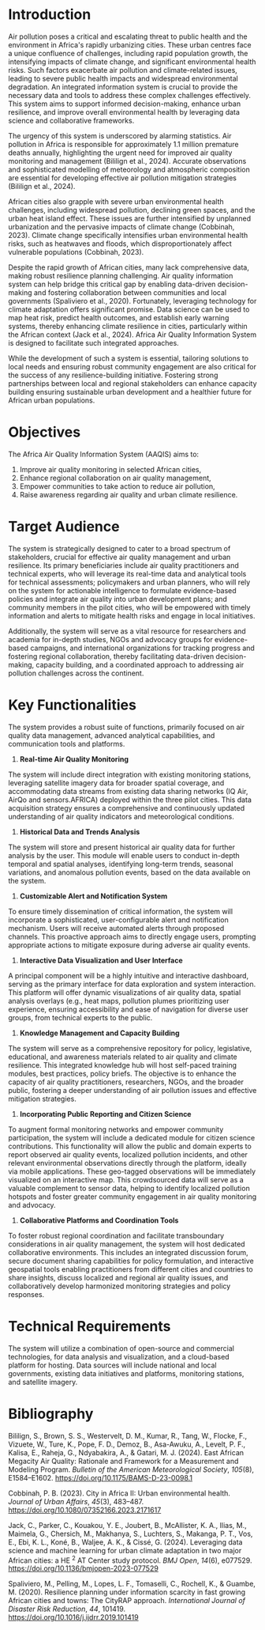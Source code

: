 ﻿# Introduction
Air pollution poses a critical and escalating threat to public health and the environment in Africa's rapidly urbanizing cities. These urban centres face a unique confluence of challenges, including rapid population growth, the intensifying impacts of climate change, and significant environmental health risks. Such factors exacerbate air pollution and climate-related issues, leading to severe public health impacts and widespread environmental degradation. An integrated information system is crucial to provide the necessary data and tools to address these complex challenges effectively. This system aims to support informed decision-making, enhance urban resilience, and improve overall environmental health by leveraging data science and collaborative frameworks.

The urgency of this system is underscored by alarming statistics. Air pollution in Africa is responsible for approximately 1.1 million premature deaths annually, highlighting the urgent need for improved air quality monitoring and management (Bililign et al., 2024). Accurate observations and sophisticated modelling of meteorology and atmospheric composition are essential for developing effective air pollution mitigation strategies (Bililign et al., 2024).

African cities also grapple with severe urban environmental health challenges, including widespread pollution, declining green spaces, and the urban heat island effect. These issues are further intensified by unplanned urbanization and the pervasive impacts of climate change (Cobbinah, 2023). Climate change specifically intensifies urban environmental health risks, such as heatwaves and floods, which disproportionately affect vulnerable populations (Cobbinah, 2023).

Despite the rapid growth of African cities, many lack comprehensive data, making robust resilience planning challenging. Air quality information system can help bridge this critical gap by enabling data-driven decision-making and fostering collaboration between communities and local governments (Spaliviero et al., 2020). Fortunately, leveraging technology for climate adaptation offers significant promise. Data science can be used to map heat risk, predict health outcomes, and establish early warning systems, thereby enhancing climate resilience in cities, particularly within the African context (Jack et al., 2024). Africa Air Quality Information System is designed to facilitate such integrated approaches.

While the development of such a system is essential, tailoring solutions to local needs and ensuring robust community engagement are also critical for the success of any resilience-building initiative. Fostering strong partnerships between local and regional stakeholders can enhance capacity building ensuring sustainable urban development and a healthier future for African urban populations.
# Objectives
The Africa Air Quality Information System (AAQIS) aims to:

1. Improve air quality monitoring in selected African cities,
1. Enhance regional collaboration on air quality management,
1. Empower communities to take action to reduce air pollution,
1. Raise awareness regarding air quality and urban climate resilience. 
# Target Audience
The system is strategically designed to cater to a broad spectrum of stakeholders, crucial for effective air quality management and urban resilience. Its primary beneficiaries include air quality practitioners and technical experts, who will leverage its real-time data and analytical tools for technical assessments; policymakers and urban planners, who will rely on the system for actionable intelligence to formulate evidence-based policies and integrate air quality into urban development plans; and community members in the pilot cities, who will be empowered with timely information and alerts to mitigate health risks and engage in local initiatives.

Additionally, the system will serve as a vital resource for researchers and academia for in-depth studies, NGOs and advocacy groups for evidence-based campaigns, and international organizations for tracking progress and fostering regional collaboration, thereby facilitating data-driven decision-making, capacity building, and a coordinated approach to addressing air pollution challenges across the continent.
# Key Functionalities
The system provides a robust suite of functions, primarily focused on air quality data management, advanced analytical capabilities, and communication tools and platforms.

1. **Real-time Air Quality Monitoring**

The system will include direct integration with existing monitoring stations, leveraging satellite imagery data for broader spatial coverage, and accommodating data streams from existing data sharing networks (IQ Air, AirQo and sensors.AFRICA) deployed within the three pilot cities. This data acquisition strategy ensures a comprehensive and continuously updated understanding of air quality indicators and meteorological conditions.

1. **Historical Data and Trends Analysis**

The system will store and present historical air quality data for further analysis by the user. This module will enable users to conduct in-depth temporal and spatial analyses, identifying long-term trends, seasonal variations, and anomalous pollution events, based on the data available on the system.

1. **Customizable Alert and Notification System**

To ensure timely dissemination of critical information, the system will incorporate a sophisticated, user-configurable alert and notification mechanism. Users will receive automated alerts through proposed channels. This proactive approach aims to directly engage users, prompting appropriate actions to mitigate exposure during adverse air quality events.

1. **Interactive Data Visualization and User Interface**

A principal component will be a highly intuitive and interactive dashboard, serving as the primary interface for data exploration and system interaction. This platform will offer dynamic visualizations of air quality data, spatial analysis overlays (e.g., heat maps, pollution plumes prioritizing user experience, ensuring accessibility and ease of navigation for diverse user groups, from technical experts to the public.

1. **Knowledge Management and Capacity Building**

The system will serve as a comprehensive repository for policy, legislative, educational, and awareness materials related to air quality and climate resilience. This integrated knowledge hub will host self-paced training modules, best practices, policy briefs. The objective is to enhance the capacity of air quality practitioners, researchers, NGOs, and the broader public, fostering a deeper understanding of air pollution issues and effective mitigation strategies.

1. **Incorporating Public Reporting and Citizen Science**

To augment formal monitoring networks and empower community participation, the system will include a dedicated module for citizen science contributions. This functionality will allow the public and domain experts to report observed air quality events, localized pollution incidents, and other relevant environmental observations directly through the platform, ideally via mobile applications. These geo-tagged observations will be immediately visualized on an interactive map. This crowdsourced data will serve as a valuable complement to sensor data, helping to identify localized pollution hotspots and foster greater community engagement in air quality monitoring and advocacy.

1. **Collaborative Platforms and Coordination Tools**

To foster robust regional coordination and facilitate transboundary considerations in air quality management, the system will host dedicated collaborative environments. This includes an integrated discussion forum, secure document sharing capabilities for policy formulation, and interactive geospatial tools enabling practitioners from different cities and countries to share insights, discuss localized and regional air quality issues, and collaboratively develop harmonized monitoring strategies and policy responses.
# Technical Requirements
The system will utilize a combination of open-source and commercial technologies, for data analysis and visualization, and a cloud-based platform for hosting. Data sources will include national and local governments, existing data initiatives and platforms, monitoring stations, and satellite imagery.
# Bibliography
Bililign, S., Brown, S. S., Westervelt, D. M., Kumar, R., Tang, W., Flocke, F., Vizuete, W., Ture, K., Pope, F. D., Demoz, B., Asa-Awuku, A., Levelt, P. F., Kalisa, E., Raheja, G., Ndyabakira, A., & Gatari, M. J. (2024). East African Megacity Air Quality: Rationale and Framework for a Measurement and Modeling Program. *Bulletin of the American Meteorological Society*, *105*(8), E1584–E1602. https://doi.org/10.1175/BAMS-D-23-0098.1

Cobbinah, P. B. (2023). City in Africa II: Urban environmental health. *Journal of Urban Affairs*, *45*(3), 483–487. https://doi.org/10.1080/07352166.2023.2171617

Jack, C., Parker, C., Kouakou, Y. E., Joubert, B., McAllister, K. A., Ilias, M., Maimela, G., Chersich, M., Makhanya, S., Luchters, S., Makanga, P. T., Vos, E., Ebi, K. L., Koné, B., Waljee, A. K., & Cissé, G. (2024). Leveraging data science and machine learning for urban climate adaptation in two major African cities: a HE <sup>2</sup> AT Center study protocol. *BMJ Open*, *14*(6), e077529. https://doi.org/10.1136/bmjopen-2023-077529

Spaliviero, M., Pelling, M., Lopes, L. F., Tomaselli, C., Rochell, K., & Guambe, M. (2020). Resilience planning under information scarcity in fast growing African cities and towns: The CityRAP approach. *International Journal of Disaster Risk Reduction*, *44*, 101419. https://doi.org/10.1016/j.ijdrr.2019.101419


